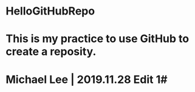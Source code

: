 # HelloGitHubRepo
# This is my practice to use GitHub to create a reposity.
# Michael Lee | 2019.11.28 Edit 1#
